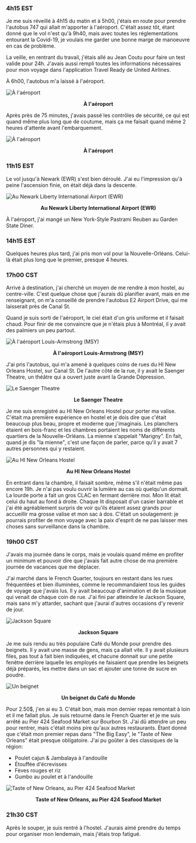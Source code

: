 ### 4h15 EST
Je me suis réveillé à 4h15 du matin et à 5h00, j'étais en route pour prendre l'autobus 747 qui allait m'apporter à l'aéroport. C'était assez tôt, étant donné que le vol n'est qu'à 9h40, mais avec toutes les réglementations entourant la Covid-19, je voulais me garder une bonne marge de manoeuvre en cas de problème.

La veille, en rentrant du travail, j'étais allé au Jean Coutu pour faire un test valide pour 24h. J'avais aussi rempli toutes les informations nécessaires pour mon voyage dans l'application Travel Ready de United Airlines.

À 6h00, l'autobus m'a laissé à l'aéroport.

![À l'aéroport](/assets/2022/03/20220308_neworleans/747.jpg)
<p align="center"><b>À l'aéroport</b></p>

Après près de 75 minutes, j'avais passé les contrôles de sécurité, ce qui est quand même plus long que de coutume, mais ça me faisait quand même 2 heures d'attente avant l'embarquement.

![À l'aéroport](/assets/2022/03/20220308_neworleans/airport.jpg)
<p align="center"><b>À l'aéroport</b></p>

### 11h15 EST
Le vol jusqu'à Newark (EWR) s'est bien déroulé. J'ai eu l'impression qu'à peine l'ascension finie, on était déjà dans la descente.

![Au Newark Liberty International Airport (EWR)](/assets/2022/03/20220308_neworleans/ewr.jpg)
<p align="center"><b>Au Newark Liberty International Airport (EWR)</b></p>

À l'aéroport, j'ai mangé un New York-Style Pastrami Reuben au Garden State Diner.

### 14h15 EST
Quelques heures plus tard, j'ai pris mon vol pour la Nouvelle-Orléans. Celui-là était plus long que le premier, presque 4 heures.

### 17h00 CST
Arrivé à destination, j'ai cherché un moyen de me rendre à mon hostel, au centre-ville. C'est quelque chose que j'aurais dû planifier avant, mais en me renseignant, on m'a conseillé de prendre l'autobus E2 Airport Drive, qui me laisserait près de Canal St.

Quand je suis sorti de l'aéroport, le ciel était d'un gris uniforme et il faisait chaud. Pour finir de me convaincre que je n'étais plus à Montréal, il y avait des palmiers un peu partout.

![À l'aéroport Louis-Armstrong (MSY)](/assets/2022/03/20220308_neworleans/msy.jpg)
<p align="center"><b>À l'aéroport Louis-Armstrong (MSY)</b></p>

J'ai pris l'autobus, qui m'a amené à quelques coins de rues du HI New Orleans Hostel, sur Canal St. De l'autre côté de la rue, il y avait le Saenger Theatre, un théâtre qui a ouvert juste avant la Grande Dépression.

![Le Saenger Theatre](/assets/2022/03/20220308_neworleans/saenger.jpg)
<p align="center"><b>Le Saenger Theatre</b></p>

Je me suis enregistré au HI New Orleans Hostel pour porter ma valise. C'était ma première expérience en hostel et je dois dire que c'était beaucoup plus beau, propre et moderne que j'imaginais. Les planchers étaient en bois-franc et les chambres portaient les noms de différents quartiers de la Nouvelle-Orléans. La mienne s'appelait "Marigny". En fait, quand je dis "la mienne", c'est une façon de parler, parce qu'il y avait 7 autres personnes qui y restaient.

![Au HI New Orleans Hostel](/assets/2022/03/20220308_neworleans/hi-nola.jpg)
<p align="center"><b>Au HI New Orleans Hostel</b></p>

En entrant dans la chambre, il faisait sombre, même s'il n'était même pas encore 19h. Je n'ai pas voulu ouvrir la lumière au cas où quelqu'un dormait. La lourde porte a fait un gros CLAC en fermant derrière moi. Mon lit était celui du haut au fond à droite. Chaque lit disposait d'un casier barrable et j'ai été agréablement surpris de voir qu'ils étaient assez grands pour accueillir ma grosse valise et mon sac à dos. C'était un soulagement: je pourrais profiter de mon voyage avec la paix d'esprit de ne pas laisser mes choses sans surveillance dans la chambre.

### 19h00 CST
J'avais ma journée dans le corps, mais je voulais quand même en profiter un minimum et pouvoir dire que j'avais fait autre chose de ma première journée de vacances que me déplacer.

J'ai marché dans le French Quarter, toujours en restant dans les rues fréquentées et bien illuminées, comme le recommandaient tous les guides de voyage que j'avais lus. Il y avait beaucoup d'animation et de la musique qui venait de chaque coin de rue. J'ai fini par atteindre le Jackson Square, mais sans m'y attarder, sachant que j'aurai d'autres occasions d'y revenir de jour.

![Jackson Square](/assets/2022/03/20220308_neworleans/jackson_square.jpg)
<p align="center"><b>Jackson Square</b></p>

Je me suis rendu au très populaire Café du Monde pour prendre des beignets. Il y avait une masse de gens, mais ça allait vite. Il y avait plusieurs files, pas tout à fait bien indiquées, et chacune donnait sur une petite fenêtre derrière laquelle les employés ne faisaient que prendre les beignets déjà préparés, les mettre dans un sac et ajouter une tonne de sucre en poudre.

![Un beignet](/assets/2022/03/20220308_neworleans/beignet.jpg)
<p align="center"><b>Un beignet du Café du Monde</b></p>

Pour 2.50$, j'en ai eu 3. C'était bon, mais mon dernier repas remontait à loin et il me fallait plus. Je suis retourné dans le French Quarter et je me suis arrêté au Pier 424 Seafood Market sur Bourbon St. J'ai dû attendre un peu pour rentrer, mais c'était moins pire qu'aux autres restaurants. Étant donné que c'était mon premier repas dans "The Big Easy", le "Taste of New Orleans" était presque obligatoire. J'ai pu goûter à des classiques de la région:

- Poulet cajun & Jambalaya à l'andouille
- Étouffée d'écrevisses
- Fèves rouges et riz
- Gumbo au poulet et à l'andouille

![Taste of New Orleans, au Pier 424 Seafood Market](/assets/2022/03/20220308_neworleans/pier-424.jpg)
<p align="center"><b>Taste of New Orleans, au Pier 424 Seafood Market</b></p>

### 21h30 CST
Après le souper, je suis rentré à l'hostel. J'aurais aimé prendre du temps pour organiser mon lendemain, mais j'étais trop fatigué.

